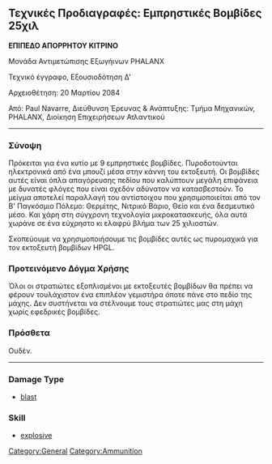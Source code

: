 ## Τεχνικές Προδιαγραφές: Εμπρηστικές Βομβίδες 25χιλ

**ΕΠΙΠΕΔΟ ΑΠΟΡΡΗΤΟΥ ΚΙΤΡΙΝΟ**

Μονάδα Αντιμετώπισης Εξωγήινων PHALANX

Τεχνικό έγγραφο, Εξουσιοδότηση Δ'

Αρχειοθέτηση: 20 Μαρτίου 2084

Από: Paul Navarre, Διεύθυνση Έρευνας & Ανάπτυξης: Τμήμα Μηχανικών,
PHALANX, Διοίκηση Επιχειρήσεων Ατλαντικού

------------------------------------------------------------------------

### Σύνοψη

Πρόκειται για ένα κυτίο με 9 εμπρηστικές βομβίδες. Πυροδοτούνται
ηλεκτρονικά από ένα μπουζί μέσα στην κάννη του εκτοξευτή. Οι βομβίδες
αυτές είναι όπλα απαγόρευσης πεδίου που καλύπτουν μεγάλη επιφάνεια με
δυνατές φλόγες που είναι σχεδόν αδύνατον να κατασβεστούν. Το μείγμα
αποτελεί παραλλαγή του αντίστοιχου που χρησιμοποιείται από τον Β'
Παγκόσμιο Πόλεμο: Θερμίτης, Νιτρικό Βάριο, Θείο και ένα δεσμευτικό μέσο.
Και χάρη στη σύγχρονη τεχνολογία μικροκατασκευής, όλα αυτά χωράνε σε ένα
εύχρηστο κι ελαφρύ βλήμα των 25 χιλιοστών.

Σκοπεύουμε να χρησιμοποιήσουμε τις βομβίδες αυτές ως πυρομαχικά για τον
εκτοξευτή βομβίδων HPGL.

### Προτεινόμενο Δόγμα Χρήσης

Όλοι οι στρατιώτες εξοπλισμένοι με εκτοξευτές βομβίδων θα πρέπει να
φέρουν τουλάχιστον ένα επιπλέον γεμιστήρα όποτε πάνε στο πεδίο της
μάχης. Δεν συστήνεται να στέλνουμε τους στρατιώτες μας στη μάχη χωρίς
εφεδρικές βομβίδες.

### Πρόσθετα

Ουδέν.

------------------------------------------------------------------------

### Damage Type

- [blast](Damage/blast "wikilink")

### Skill

- [explosive](Skills/explosive "wikilink")

[Category:General](Category:General "wikilink")
[Category:Ammunition](Category:Ammunition "wikilink")